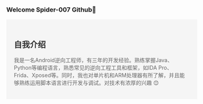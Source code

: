 ###  Welcome Spider-007 Github👋

<div style="background-color: #f5f5f5; padding: 20px;">
  <h2 style="color: #333;">自我介绍</h2>
  <p style="color: #666;">我是一名Android逆向工程师，有三年的开发经验。熟练掌握Java、Python等编程语言，熟悉常见的逆向工程工具和框架，如IDA Pro、Frida、Xposed等。同时，我也对单片机和ARM处理器有所了解，并且能够熟练运用脚本语言进行开发与调试。对技术有浓厚的兴趣 😊</p >
</div>
